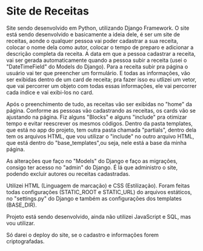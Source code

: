 # Site de Receitas

Site sendo desenvolvido em Python, utilizando Django Framework. O site está sendo desenvolvido e basicamente a ideia dele, é ser um site de receitas, aonde o qualquer 
pessoa vai poder cadastrar a sua receita, colocar o nome dela como autor, colocar o tempo de preparo e adicionar a descrição completa da receita. A data em que a pessoa
cadastrar a receita, vai ser gerada automaticamente quando a pessoa subir a receita (usei o "DateTimeField" do Models do Django). Para a receita subir pra página o 
usuário vai ter que preencher um formulário. E todas as informações, vão ser exibidas dentro de um card de receita; pra fazer isso eu utlizei um vetor, que vai 
percorrer um objeto com todas essas informações, ele vai percorrer cada índice e vai exibi-los no card.

Após o preenchimento de tudo, as receitas vão ser exibidas no "home" da página. Conforme as pessoas vão cadastrando as receitas, os cards vão se ajustando na página. Fiz
alguns "Blocks" e alguns "include" pra otimizar tempo e evitar reescrever os mesmos códigos. Dentro da pasta templates, que está no app do projeto, tem outra pasta chamada
"partials", dentro dela tem os arquivos HTML, que vou utilizar o "include" no outro arquivo HTML, que está dentro do "base_templates",ou seja, nele está a base da minha
página.

As alterações que faço no "Models" do Django e faço as migrações, consigo ter acesso no "admin" do Django. É lá que administro o site, podendo excluir autores ou receitas
cadastradas.  

Utilizei HTML (Linguagem de marcação) e CSS (Estilização). Foram feitas todas configurações (STATIC_ROOT e STATIC_URL) do arquivos estáticos, no "settings.py" do Django
e também as configurações dos templates (BASE_DIR).

Projeto está sendo desenvolvido, ainda não utilizei JavaScript e SQL, mas vou utilizar.

Só darei o deploy do site, se o cadastro e informações forem criptografadas.
